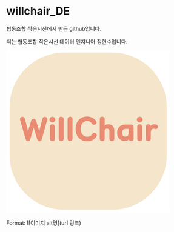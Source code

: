 # willchair_DE
협동조합 작은시선에서 만든 github입니다.  

저는 협동조합 작은시선 데이터 엔지니어 정현수입니다.

![Github logo](/윌체어_로고.png) 


Format: ![이미지 alt명](url 링크) 
